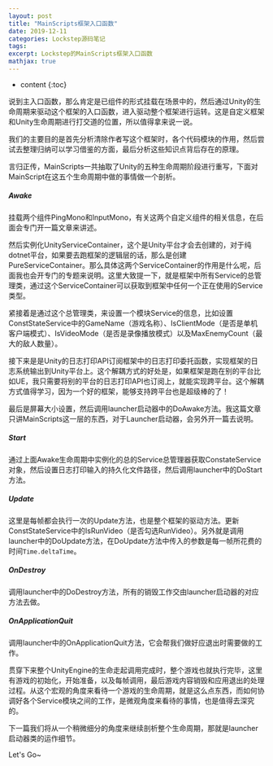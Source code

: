 ```yaml
---
layout: post
title: "MainScripts框架入口函数"
date: 2019-12-11
categories: Lockstep源码笔记
tags: 
excerpt: Lockstep的MainScripts框架入口函数
mathjax: true
---
```


* content
{:toc}

说到主入口函数，那么肯定是已组件的形式挂载在场景中的，然后通过Unity的生命周期来驱动这个框架的入口函数，进入驱动整个框架进行运转。这是自定义框架和Unity生命周期进行打交道的位置，所以值得拿来说一说。

我们的主要目的是首先分析清除作者写这个框架时，各个代码模块的作用，然后尝试去整理归纳可以学习借鉴的方面，最后分析这些知识点背后存在的原理。

言归正传，MainScripts一共抽取了Unity的五种生命周期阶段进行重写，下面对MainScript在这五个生命周期中做的事情做一个剖析。



 ##### Awake

挂载两个组件PingMono和InputMono，有关这两个自定义组件的相关信息，在后面会专门开一篇文章来讲述。

然后实例化UnityServiceContainer，这个是Unity平台才会去创建的，对于纯dotnet平台，如果要去跑框架的逻辑层的话，那么是创建PureServiceContainer。那么具体这两个ServiceContainer的作用是什么呢，后面我也会开专门的专题来说明。这里大致提一下，就是框架中所有Service的总管理类，通过这个ServiceContainer可以获取到框架中任何一个正在使用的Service类型。

紧接着是通过这个总管理类，来设置一个模块Service的信息，比如设置ConstStateService中的GameName（游戏名称）、IsClientMode（是否是单机客户端模式）、IsVideoMode（是否是录像播放模式）以及MaxEnemyCount（最大的敌人数量）。

接下来是是Unity的日志打印API订阅框架中的日志打印委托函数，实现框架的日志系统输出到Unity平台上。这个解耦方式的好处是，如果框架是跑在别的平台比如UE，我只需要将别的平台的日志打印API也订阅上，就能实现跨平台。这个解耦方式值得学习，因为一个好的框架，能够支持跨平台也是超级棒的了！

最后是屏幕大小设置，然后调用launcher启动器中的DoAwake方法。我这篇文章只讲MainScripts这一层的东西，对于Launcher启动器，会另外开一篇去说明。

##### Start

通过上面Awake生命周期中实例化的总的Service总管理器获取ConstateService对象，然后设置日志打印输入的持久化文件路径，然后调用launcher中的DoStart方法。

##### Update

这里是每帧都会执行一次的Update方法，也是整个框架的驱动方法。更新ConstStateService中的IsRunVideo（是否勾选RunVideo）。另外就是调用launcher中的DoUpdate方法，在DoUpdate方法中传入的参数是每一帧所花费的时间`Time.deltaTime`。

##### OnDestroy

调用launcher中的DoDestroy方法，所有的销毁工作交由launcher启动器的对应方法去做。

##### OnApplicationQuit

调用launcher中的OnApplicationQuit方法，它会帮我们做好应退出时需要做的工作。



贯穿下来整个UnityEngine的生命走起调用完成时，整个游戏也就执行完毕，这里有游戏的初始化，开始准备，以及每帧调用，最后游戏内容销毁和应用退出的处理过程。从这个宏观的角度来看待一个游戏的生命周期，就是这么点东西，而如何协调好各个Service模块之间的工作，是微观角度来看待的事情，也是值得去深究的。

下一篇我们将从一个稍微细分的角度来继续剖析整个生命周期，那就是launcher启动器类的运作细节。

Let's Go~


